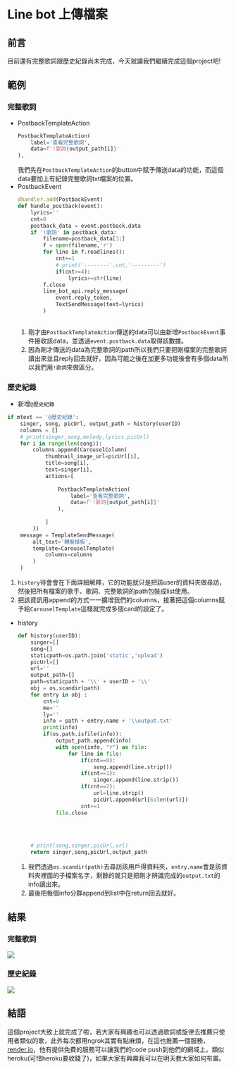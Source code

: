 # Line bot 上傳檔案
## 前言
目前還有完整歌詞跟歷史紀錄尚未完成，今天就讓我們繼續完成這個project吧!
## 範例
### 完整歌詞
* PostbackTemplateAction
    ```python
    PostbackTemplateAction(
        label='查看完整歌詞',
        data=f'!歌詞{output_path[i]}'
    ),
    ```
    我們先在`PostbackTemplateAction`的button中賦予傳送data的功能，而這個data要加上有紀錄完整歌詞txt檔案的位置。
* PostbackEvent
    ```python
    @handler.add(PostbackEvent)
    def handle_postback(event):
        lyrics=''
        cnt=0
        postback_data = event.postback.data
        if '!歌詞' in postback_data:
            filename=postback_data[3:]
            f = open(filename,'r')  
            for line in f.readlines():
                cnt+=1
                # print('--------',cnt,'---------')
                if(cnt>=4):
                    lyrics+=str(line)
            f.close
            line_bot_api.reply_message(
                event.reply_token,
                TextSendMessage(text=lyrics)
            )
         
    ```
    1. 剛才由`PostbackTemplateAction`傳送的data可以由新增`PostbackEvent`事件接收該data，並透過`event.postback.data`取得該數據。
    2. 因為剛才傳送的data為完整歌詞的path所以我們只要把剛檔案的完整歌詞讀出來並且reply回去就好，因為可能之後在加更多功能後會有多個data所以我們用`!歌詞`來做區分。

### 歷史紀錄
* 新增`@歷史紀錄`
```python
if mtext == '@歷史紀錄':
    singer, song, picUrl, output_path = history(userID)
    columns = []
    # print(singer,song,melody,lyrics,picUrl)
    for i in range(len(song)):
        columns.append(CarouselColumn(
            thumbnail_image_url=picUrl[i],
            title=song[i],
            text=singer[i],
            actions=[
                
                PostbackTemplateAction(
                    label='查看完整歌詞',
                    data=f'!歌詞{output_path[i]}'
                ),
                    
            ]
        ))
    message = TemplateSendMessage(
        alt_text='轉盤樣板',
        template=CarouselTemplate(
            columns=columns
        )
    )
```
1. `history`待會會在下面詳細解釋，它的功能就只是把該user的資料夾做尋訪，然後把所有檔案的歌手、歌詞、完整歌詞的path包裝成list使用。
2. 把該資訊用append的方式一一擴增我們的columns，接著把這個columns賦予給`CarouselTemplate`這樣就完成多個card的設定了。

* history
    ```python
    def history(userID):
        singer=[]
        song=[]
        staticpath=os.path.join('static','upload')
        picUrl=[]
        url=''
        output_path=[]
        path=staticpath + '\\' + userID + '\\'
        obj = os.scandir(path)
        for entry in obj :
            cnt=0
            me=''
            ly=''
            info = path + entry.name + '\\output.txt'
            print(info)
            if(os.path.isfile(info)):
                output_path.append(info)
                with open(info, "r") as file:
                    for line in file:
                        if(cnt==0):
                            song.append(line.strip())
                        if(cnt==1):
                            singer.append(line.strip())
                        if(cnt==2):
                            url=line.strip()
                            picUrl.append(url[6:len(url)])
                        cnt+=1
                file.close
            
            
            
                
        # print(song,singer,picUrl,url)
        return singer,song,picUrl,output_path
    ```
    1. 我們透過`os.scandir(path)`去尋訪該用戶得資料夾，`entry.name`會是該資料夾裡面的子檔案名字，剩餘的就只是把剛才辨識完成的`output.txt`的info讀出來。
    2. 最後把每個info分群append到list中在return回去就好。

## 結果
### 完整歌詞
![](完整歌詞.jpg)
### 歷史紀錄
![](歷史紀錄.jpg)

## 結語
這個project大致上就完成了啦，若大家有興趣也可以透過歌詞或旋律去推薦只使用者類似的歌，此外每次都用ngrok其實有點麻煩，在這也推薦一個服務，[render.io](https://render.com/)，他有提供免費的服務可以讓我們的code push到他們的網域上，類似heroku(可惜heroku要收錢了)，如果大家有興趣我可以在明天教大家如何布置。